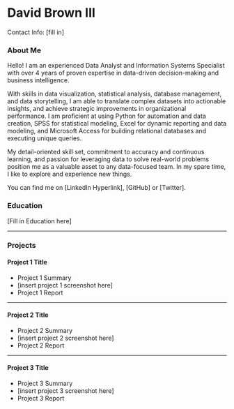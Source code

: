 # David Brown III
Contact Info: [fill in]

### About Me 
Hello! I am an experienced Data Analyst and Information Systems Specialist with over 4 years of proven expertise in data-driven decision-making and business intelligence.

With skills in data visualization, statistical analysis, database management, and data storytelling, I am able to translate complex datasets into actionable insights, and achieve strategic improvements in organizational performance. I am proficient at using Python for automation and data creation, SPSS for statistical modeling, Excel for dynamic reporting and data modeling, and Microsoft Access for building relational databases and executing unique queries.

My detail-oriented skill set, commitment to accuracy and continuous learning, and passion for leveraging data to solve real-world problems position me as a valuable asset to any data-focused team. In my spare time, I like to explore and experience new things. 

You can find me on [LinkedIn Hyperlink], [GitHub] or [Twitter]. 


### Education 
[Fill in Education here]

***
### Projects

#### Project 1 Title
 - Project 1 Summary
 - [insert project 1 screenshot here]
 - Project 1 Report
***
#### Project 2 Title
 - Project 2 Summary
 - [insert project 2 screenshot here]
 - Project 2 Report
***
#### Project 3 Title
 - Project 3 Summary
 - [insert project 3 screenshot here]
 - Project 3 Report
